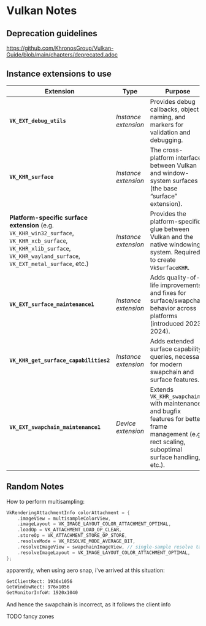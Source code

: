 # Vulkan Notes

## Deprecation guidelines

<https://github.com/KhronosGroup/Vulkan-Guide/blob/main/chapters/deprecated.adoc>

## Instance extensions to use

| Extension                                                                                                                                                                  | Type                 | Purpose                                                                                                                                              |
| -------------------------------------------------------------------------------------------------------------------------------------------------------------------------- | -------------------- | ---------------------------------------------------------------------------------------------------------------------------------------------------- |
| **`VK_EXT_debug_utils`**                                                                                                                                                   | *Instance extension* | Provides debug callbacks, object naming, and markers for validation and debugging.                                                                   |
| **`VK_KHR_surface`**                                                                                                                                                       | *Instance extension* | The cross-platform interface between Vulkan and window-system surfaces (the base “surface” extension).                                               |
| **Platform-specific surface extension** (e.g. `VK_KHR_win32_surface`, `VK_KHR_xcb_surface`, `VK_KHR_xlib_surface`, `VK_KHR_wayland_surface`, `VK_EXT_metal_surface`, etc.) | *Instance extension* | Provides the platform-specific glue between Vulkan and the native windowing system. Required to create `VkSurfaceKHR`.                               |
| **`VK_EXT_surface_maintenance1`**                                                                                                                                          | *Instance extension* | Adds quality-of-life improvements and fixes for surface/swapchain behavior across platforms (introduced 2023–2024).                                  |
| **`VK_KHR_get_surface_capabilities2`**                                                                                                                                     | *Instance extension* | Adds extended surface capability queries, necessary for modern swapchain and surface features.                                                       |
| **`VK_EXT_swapchain_maintenance1`**                                                                                                                                        | *Device extension*   | Extends `VK_KHR_swapchain` with maintenance and bugfix features for better frame management (e.g., rect scaling, suboptimal surface handling, etc.). |

## Random Notes

How to perform multisampling:

```cpp
VkRenderingAttachmentInfo colorAttachment = {
    .imageView = multisampleColorView,
    .imageLayout = VK_IMAGE_LAYOUT_COLOR_ATTACHMENT_OPTIMAL,
    .loadOp = VK_ATTACHMENT_LOAD_OP_CLEAR,
    .storeOp = VK_ATTACHMENT_STORE_OP_STORE,
    .resolveMode = VK_RESOLVE_MODE_AVERAGE_BIT,
    .resolveImageView = swapchainImageView, // single-sample resolve target
    .resolveImageLayout = VK_IMAGE_LAYOUT_COLOR_ATTACHMENT_OPTIMAL,
};
```

apparently, when using aero snap, i've arrived at this situation: 

```sh
GetClientRect: 1936x1056 
GetWindowRect: 976x1056 
GetMonitorInfoW: 1920x1040 
```

And hence the swapchain is incorrect, as it follows the client info

TODO fancy zones